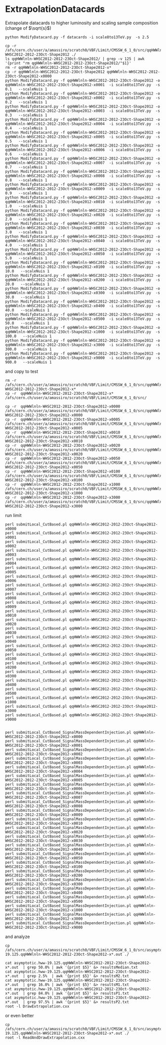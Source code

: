 ExtrapolationDatacards
======================

Extrapolate datacards to higher luminosity and scaling sample composition (change of $\sqrt{s}$)


    python ModifyDatacard.py -f datacards -i scale8to13TeV.py  -s 2.5

    cp -r /afs/cern.ch/user/a/amassiro/scratch0/VBF/Limit/CMSSW_6_1_0/src/qqHWWlnln-WHSC2012-2012-23Oct-Shape2012 ./
    ls qqHWWlnln-WHSC2012-2012-23Oct-Shape2012/ | grep -v 125 | awk '{print "rm qqHWWlnln-WHSC2012-2012-23Oct-Shape2012/"$1}'
    rm -r qqHWWlnln-WHSC2012-2012-23Oct-Shape2012-x*
    cp -r qqHWWlnln-WHSC2012-2012-23Oct-Shape2012 qqHWWlnln-WHSC2012-2012-23Oct-Shape2012-x0000
    python ModifyDatacard.py -f qqHWWlnln-WHSC2012-2012-23Oct-Shape2012 -o qqHWWlnln-WHSC2012-2012-23Oct-Shape2012-x0001  -i scale8to13TeV.py  -s 0.1   --scaleNuis 1
    python ModifyDatacard.py -f qqHWWlnln-WHSC2012-2012-23Oct-Shape2012 -o qqHWWlnln-WHSC2012-2012-23Oct-Shape2012-x0002  -i scale8to13TeV.py  -s 0.2   --scaleNuis 1
    python ModifyDatacard.py -f qqHWWlnln-WHSC2012-2012-23Oct-Shape2012 -o qqHWWlnln-WHSC2012-2012-23Oct-Shape2012-x0003  -i scale8to13TeV.py  -s 0.3   --scaleNuis 1
    python ModifyDatacard.py -f qqHWWlnln-WHSC2012-2012-23Oct-Shape2012 -o qqHWWlnln-WHSC2012-2012-23Oct-Shape2012-x0004  -i scale8to13TeV.py  -s 0.4   --scaleNuis 1
    python ModifyDatacard.py -f qqHWWlnln-WHSC2012-2012-23Oct-Shape2012 -o qqHWWlnln-WHSC2012-2012-23Oct-Shape2012-x0005  -i scale8to13TeV.py  -s 0.5   --scaleNuis 1
    python ModifyDatacard.py -f qqHWWlnln-WHSC2012-2012-23Oct-Shape2012 -o qqHWWlnln-WHSC2012-2012-23Oct-Shape2012-x0006  -i scale8to13TeV.py  -s 0.6   --scaleNuis 1
    python ModifyDatacard.py -f qqHWWlnln-WHSC2012-2012-23Oct-Shape2012 -o qqHWWlnln-WHSC2012-2012-23Oct-Shape2012-x0007  -i scale8to13TeV.py  -s 0.7   --scaleNuis 1
    python ModifyDatacard.py -f qqHWWlnln-WHSC2012-2012-23Oct-Shape2012 -o qqHWWlnln-WHSC2012-2012-23Oct-Shape2012-x0008  -i scale8to13TeV.py  -s 0.8   --scaleNuis 1
    python ModifyDatacard.py -f qqHWWlnln-WHSC2012-2012-23Oct-Shape2012 -o qqHWWlnln-WHSC2012-2012-23Oct-Shape2012-x0009  -i scale8to13TeV.py  -s 0.9   --scaleNuis 1
    python ModifyDatacard.py -f qqHWWlnln-WHSC2012-2012-23Oct-Shape2012 -o qqHWWlnln-WHSC2012-2012-23Oct-Shape2012-x0010  -i scale8to13TeV.py  -s 1.0   --scaleNuis 1
    python ModifyDatacard.py -f qqHWWlnln-WHSC2012-2012-23Oct-Shape2012 -o qqHWWlnln-WHSC2012-2012-23Oct-Shape2012-x0020  -i scale8to13TeV.py  -s 2.0   --scaleNuis 1
    python ModifyDatacard.py -f qqHWWlnln-WHSC2012-2012-23Oct-Shape2012 -o qqHWWlnln-WHSC2012-2012-23Oct-Shape2012-x0030  -i scale8to13TeV.py  -s 3.0   --scaleNuis 1
    python ModifyDatacard.py -f qqHWWlnln-WHSC2012-2012-23Oct-Shape2012 -o qqHWWlnln-WHSC2012-2012-23Oct-Shape2012-x0040  -i scale8to13TeV.py  -s 4.0   --scaleNuis 1
    python ModifyDatacard.py -f qqHWWlnln-WHSC2012-2012-23Oct-Shape2012 -o qqHWWlnln-WHSC2012-2012-23Oct-Shape2012-x0050  -i scale8to13TeV.py  -s 5.0   --scaleNuis 1
    python ModifyDatacard.py -f qqHWWlnln-WHSC2012-2012-23Oct-Shape2012 -o qqHWWlnln-WHSC2012-2012-23Oct-Shape2012-x0100  -i scale8to13TeV.py  -s 10.0   --scaleNuis 1
    python ModifyDatacard.py -f qqHWWlnln-WHSC2012-2012-23Oct-Shape2012 -o qqHWWlnln-WHSC2012-2012-23Oct-Shape2012-x0200  -i scale8to13TeV.py  -s 20.0   --scaleNuis 1
    python ModifyDatacard.py -f qqHWWlnln-WHSC2012-2012-23Oct-Shape2012 -o qqHWWlnln-WHSC2012-2012-23Oct-Shape2012-x0300  -i scale8to13TeV.py  -s 30.0   --scaleNuis 1
    python ModifyDatacard.py -f qqHWWlnln-WHSC2012-2012-23Oct-Shape2012 -o qqHWWlnln-WHSC2012-2012-23Oct-Shape2012-x0400  -i scale8to13TeV.py  -s 40.0   --scaleNuis 1
    python ModifyDatacard.py -f qqHWWlnln-WHSC2012-2012-23Oct-Shape2012 -o qqHWWlnln-WHSC2012-2012-23Oct-Shape2012-x0500  -i scale8to13TeV.py  -s 50.0   --scaleNuis 1
    python ModifyDatacard.py -f qqHWWlnln-WHSC2012-2012-23Oct-Shape2012 -o qqHWWlnln-WHSC2012-2012-23Oct-Shape2012-x1000  -i scale8to13TeV.py  -s 100.0   --scaleNuis 1
    python ModifyDatacard.py -f qqHWWlnln-WHSC2012-2012-23Oct-Shape2012 -o qqHWWlnln-WHSC2012-2012-23Oct-Shape2012-x3000  -i scale8to13TeV.py  -s 300.0   --scaleNuis 1
    python ModifyDatacard.py -f qqHWWlnln-WHSC2012-2012-23Oct-Shape2012 -o qqHWWlnln-WHSC2012-2012-23Oct-Shape2012-x9000  -i scale8to13TeV.py  -s 900.0   --scaleNuis 1


and copy to test

    rm -r /afs/cern.ch/user/a/amassiro/scratch0/VBF/Limit/CMSSW_6_1_0/src/qqHWWlnln-WHSC2012-2012-23Oct-Shape2012-x*
    cp -r  qqHWWlnln-WHSC2012-2012-23Oct-Shape2012-x*      /afs/cern.ch/user/a/amassiro/scratch0/VBF/Limit/CMSSW_6_1_0/src/

    cp -r  qqHWWlnln-WHSC2012-2012-23Oct-Shape2012-x0000   /afs/cern.ch/user/a/amassiro/scratch0/VBF/Limit/CMSSW_6_1_0/src/qqHWWlnln-WHSC2012-2012-23Oct-Shape2012-x0000
    cp -r  qqHWWlnln-WHSC2012-2012-23Oct-Shape2012-x0005   /afs/cern.ch/user/a/amassiro/scratch0/VBF/Limit/CMSSW_6_1_0/src/qqHWWlnln-WHSC2012-2012-23Oct-Shape2012-x0005
    cp -r  qqHWWlnln-WHSC2012-2012-23Oct-Shape2012-x0010   /afs/cern.ch/user/a/amassiro/scratch0/VBF/Limit/CMSSW_6_1_0/src/qqHWWlnln-WHSC2012-2012-23Oct-Shape2012-x0010
    cp -r  qqHWWlnln-WHSC2012-2012-23Oct-Shape2012-x0020   /afs/cern.ch/user/a/amassiro/scratch0/VBF/Limit/CMSSW_6_1_0/src/qqHWWlnln-WHSC2012-2012-23Oct-Shape2012-x0020
    cp -r  qqHWWlnln-WHSC2012-2012-23Oct-Shape2012-x0050   /afs/cern.ch/user/a/amassiro/scratch0/VBF/Limit/CMSSW_6_1_0/src/qqHWWlnln-WHSC2012-2012-23Oct-Shape2012-x0050
    cp -r  qqHWWlnln-WHSC2012-2012-23Oct-Shape2012-x0100   /afs/cern.ch/user/a/amassiro/scratch0/VBF/Limit/CMSSW_6_1_0/src/qqHWWlnln-WHSC2012-2012-23Oct-Shape2012-x0100
    cp -r  qqHWWlnln-WHSC2012-2012-23Oct-Shape2012-x1000   /afs/cern.ch/user/a/amassiro/scratch0/VBF/Limit/CMSSW_6_1_0/src/qqHWWlnln-WHSC2012-2012-23Oct-Shape2012-x1000
    cp -r  qqHWWlnln-WHSC2012-2012-23Oct-Shape2012-x3000   /afs/cern.ch/user/a/amassiro/scratch0/VBF/Limit/CMSSW_6_1_0/src/qqHWWlnln-WHSC2012-2012-23Oct-Shape2012-x3000

run limit

    perl submitLocal_CutBased.pl qqHWWlnln-WHSC2012-2012-23Oct-Shape2012-x0000
    perl submitLocal_CutBased.pl qqHWWlnln-WHSC2012-2012-23Oct-Shape2012-x0001
    perl submitLocal_CutBased.pl qqHWWlnln-WHSC2012-2012-23Oct-Shape2012-x0002
    perl submitLocal_CutBased.pl qqHWWlnln-WHSC2012-2012-23Oct-Shape2012-x0003
    perl submitLocal_CutBased.pl qqHWWlnln-WHSC2012-2012-23Oct-Shape2012-x0004
    perl submitLocal_CutBased.pl qqHWWlnln-WHSC2012-2012-23Oct-Shape2012-x0005
    perl submitLocal_CutBased.pl qqHWWlnln-WHSC2012-2012-23Oct-Shape2012-x0006
    perl submitLocal_CutBased.pl qqHWWlnln-WHSC2012-2012-23Oct-Shape2012-x0007
    perl submitLocal_CutBased.pl qqHWWlnln-WHSC2012-2012-23Oct-Shape2012-x0008
    perl submitLocal_CutBased.pl qqHWWlnln-WHSC2012-2012-23Oct-Shape2012-x0009
    perl submitLocal_CutBased.pl qqHWWlnln-WHSC2012-2012-23Oct-Shape2012-x0010
    perl submitLocal_CutBased.pl qqHWWlnln-WHSC2012-2012-23Oct-Shape2012-x0020
    perl submitLocal_CutBased.pl qqHWWlnln-WHSC2012-2012-23Oct-Shape2012-x0030
    perl submitLocal_CutBased.pl qqHWWlnln-WHSC2012-2012-23Oct-Shape2012-x0040
    perl submitLocal_CutBased.pl qqHWWlnln-WHSC2012-2012-23Oct-Shape2012-x0050
    perl submitLocal_CutBased.pl qqHWWlnln-WHSC2012-2012-23Oct-Shape2012-x0100
    perl submitLocal_CutBased.pl qqHWWlnln-WHSC2012-2012-23Oct-Shape2012-x0200
    perl submitLocal_CutBased.pl qqHWWlnln-WHSC2012-2012-23Oct-Shape2012-x0300
    perl submitLocal_CutBased.pl qqHWWlnln-WHSC2012-2012-23Oct-Shape2012-x0400
    perl submitLocal_CutBased.pl qqHWWlnln-WHSC2012-2012-23Oct-Shape2012-x0500
    perl submitLocal_CutBased.pl qqHWWlnln-WHSC2012-2012-23Oct-Shape2012-x1000
    perl submitLocal_CutBased.pl qqHWWlnln-WHSC2012-2012-23Oct-Shape2012-x3000
    perl submitLocal_CutBased.pl qqHWWlnln-WHSC2012-2012-23Oct-Shape2012-x9000


    perl submitLocal_CutBased_SignalMassDependentInjection.pl qqHWWlnln-WHSC2012-2012-23Oct-Shape2012-x0000
    perl submitLocal_CutBased_SignalMassDependentInjection.pl qqHWWlnln-WHSC2012-2012-23Oct-Shape2012-x0001
    perl submitLocal_CutBased_SignalMassDependentInjection.pl qqHWWlnln-WHSC2012-2012-23Oct-Shape2012-x0002
    perl submitLocal_CutBased_SignalMassDependentInjection.pl qqHWWlnln-WHSC2012-2012-23Oct-Shape2012-x0003
    perl submitLocal_CutBased_SignalMassDependentInjection.pl qqHWWlnln-WHSC2012-2012-23Oct-Shape2012-x0004
    perl submitLocal_CutBased_SignalMassDependentInjection.pl qqHWWlnln-WHSC2012-2012-23Oct-Shape2012-x0005
    perl submitLocal_CutBased_SignalMassDependentInjection.pl qqHWWlnln-WHSC2012-2012-23Oct-Shape2012-x0006
    perl submitLocal_CutBased_SignalMassDependentInjection.pl qqHWWlnln-WHSC2012-2012-23Oct-Shape2012-x0007
    perl submitLocal_CutBased_SignalMassDependentInjection.pl qqHWWlnln-WHSC2012-2012-23Oct-Shape2012-x0008
    perl submitLocal_CutBased_SignalMassDependentInjection.pl qqHWWlnln-WHSC2012-2012-23Oct-Shape2012-x0009
    perl submitLocal_CutBased_SignalMassDependentInjection.pl qqHWWlnln-WHSC2012-2012-23Oct-Shape2012-x0010
    perl submitLocal_CutBased_SignalMassDependentInjection.pl qqHWWlnln-WHSC2012-2012-23Oct-Shape2012-x0020
    perl submitLocal_CutBased_SignalMassDependentInjection.pl qqHWWlnln-WHSC2012-2012-23Oct-Shape2012-x0030
    perl submitLocal_CutBased_SignalMassDependentInjection.pl qqHWWlnln-WHSC2012-2012-23Oct-Shape2012-x0040
    perl submitLocal_CutBased_SignalMassDependentInjection.pl qqHWWlnln-WHSC2012-2012-23Oct-Shape2012-x0050
    perl submitLocal_CutBased_SignalMassDependentInjection.pl qqHWWlnln-WHSC2012-2012-23Oct-Shape2012-x0100
    perl submitLocal_CutBased_SignalMassDependentInjection.pl qqHWWlnln-WHSC2012-2012-23Oct-Shape2012-x0200
    perl submitLocal_CutBased_SignalMassDependentInjection.pl qqHWWlnln-WHSC2012-2012-23Oct-Shape2012-x0300
    perl submitLocal_CutBased_SignalMassDependentInjection.pl qqHWWlnln-WHSC2012-2012-23Oct-Shape2012-x0400
    perl submitLocal_CutBased_SignalMassDependentInjection.pl qqHWWlnln-WHSC2012-2012-23Oct-Shape2012-x0500
    perl submitLocal_CutBased_SignalMassDependentInjection.pl qqHWWlnln-WHSC2012-2012-23Oct-Shape2012-x1000
    perl submitLocal_CutBased_SignalMassDependentInjection.pl qqHWWlnln-WHSC2012-2012-23Oct-Shape2012-x3000
    perl submitLocal_CutBased_SignalMassDependentInjection.pl qqHWWlnln-WHSC2012-2012-23Oct-Shape2012-x9000


and analyze

    cp /afs/cern.ch/user/a/amassiro/scratch0/VBF/Limit/CMSSW_6_1_0/src/asymptoti*hww-19.125.qqHWWlnln-WHSC2012-2012-23Oct-Shape2012-x*.out ./

    cat asymptotic.hww-19.125.qqHWWlnln-WHSC2012-2012-23Oct-Shape2012-x*.out  | grep 50.0% | awk '{print $5}' &> resultsMedian.txt
    cat asymptotic.hww-19.125.qqHWWlnln-WHSC2012-2012-23Oct-Shape2012-x*.out  | grep 2.5%  | awk '{print $5}' &> resultsM2.txt
    cat asymptotic.hww-19.125.qqHWWlnln-WHSC2012-2012-23Oct-Shape2012-x*.out  | grep 16.0% | awk '{print $5}' &> resultsM1.txt
    cat asymptotic.hww-19.125.qqHWWlnln-WHSC2012-2012-23Oct-Shape2012-x*.out  | grep 84.0% | awk '{print $5}' &> resultsP1.txt
    cat asymptotic.hww-19.125.qqHWWlnln-WHSC2012-2012-23Oct-Shape2012-x*.out  | grep 97.5% | awk '{print $5}' &> resultsP2.txt
    root -l DrawExtrapolation.cxx

or even better

    cp /afs/cern.ch/user/a/amassiro/scratch0/VBF/Limit/CMSSW_6_1_0/src/asymptoti*hww-19.125.qqHWWlnln-WHSC2012-2012-23Oct-Shape2012-x*.out ./
    root -l ReadAndDrawExtrapolation.cxx









